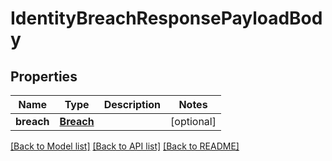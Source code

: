 # IdentityBreachResponsePayloadBody

## Properties
Name | Type | Description | Notes
------------ | ------------- | ------------- | -------------
**breach** | [**Breach**](Breach.md) |  | [optional] 

[[Back to Model list]](../README.md#documentation-for-models) [[Back to API list]](../README.md#documentation-for-api-endpoints) [[Back to README]](../README.md)



